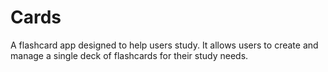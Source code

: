# Cards
A flashcard app designed to help users study. It allows users to create and manage a single deck of flashcards for their study needs.
